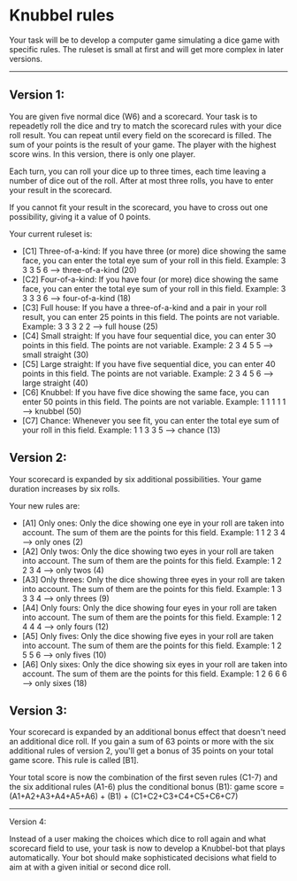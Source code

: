 Knubbel rules
==============

Your task will be to develop a computer game simulating a dice game with specific rules. The ruleset is small at first and will get more complex in later versions.

----

Version 1:
----------
You are given five normal dice (W6) and a scorecard. Your task is to repeadetly roll the dice and try to match the scorecard rules with your dice roll result. You can repeat until every field on the scorecard is filled. The sum of your points is the result of your game. The player with the highest score wins. In this version, there is only one player.

Each turn, you can roll your dice up to three times, each time leaving a number of dice out of the roll. After at most three rolls, you have to enter your result in the scorecard.

If you cannot fit your result in the scorecard, you have to cross out one possibility, giving it a value of 0 points.

Your current ruleset is:
- [C1] Three-of-a-kind: If you have three (or more) dice showing the same face, you can enter the total eye sum of your roll in this field.
Example: 3 3 3 5 6 --> three-of-a-kind (20)
- [C2] Four-of-a-kind: If you have four (or more) dice showing the same face, you can enter the total eye sum of your roll in this field.
Example: 3 3 3 3 6 --> four-of-a-kind (18)
- [C3] Full house: If you have a three-of-a-kind and a pair in your roll result, you can enter 25 points in this field. The points are not variable.
Example: 3 3 3 2 2 --> full house (25)
- [C4] Small straight: If you have four sequential dice, you can enter 30 points in this field. The points are not variable.
Example: 2 3 4 5 5 --> small straight (30)
- [C5] Large straight: If you have five sequential dice, you can enter 40 points in this field. The points are not variable.
Example: 2 3 4 5 6 --> large straight (40)
- [C6] Knubbel: If you have five dice showing the same face, you can enter 50 points in this field. The points are not variable.
Example: 1 1 1 1 1 --> knubbel (50)
- [C7] Chance: Whenever you see fit, you can enter the total eye sum of your roll in this field.
Example: 1 1 3 3 5 --> chance (13)

Version 2:
----------

Your scorecard is expanded by six additional possibilities. Your game duration increases by six rolls.

Your new rules are:
- [A1] Only ones: Only the dice showing one eye in your roll are taken into account. The sum of them are the points for this field.
Example: 1 1 2 3 4 --> only ones (2)
- [A2] Only twos: Only the dice showing two eyes in your roll are taken into account. The sum of them are the points for this field.
Example: 1 2 2 3 4 --> only twos (4)
- [A3] Only threes: Only the dice showing three eyes in your roll are taken into account. The sum of them are the points for this field.
Example: 1 3 3 3 4 --> only threes (9)
- [A4] Only fours: Only the dice showing four eyes in your roll are taken into account. The sum of them are the points for this field.
Example: 1 2 4 4 4 --> only fours (12)
- [A5] Only fives: Only the dice showing five eyes in your roll are taken into account. The sum of them are the points for this field.
Example: 1 2 5 5 6 --> only fives (10)
- [A6] Only sixes: Only the dice showing six eyes in your roll are taken into account. The sum of them are the points for this field.
 Example: 1 2 6 6 6 --> only sixes (18)

Version 3:
----------

Your scorecard is expanded by an additional bonus effect that doesn't need an additional dice roll. If you gain a sum of 63 points or more with the six additional rules of version 2, you'll get a bonus of 35 points on your total game score. This rule is called [B1].

Your total score is now the combination of the first seven rules (C1-7) and the six additional rules (A1-6) plus the conditional bonus (B1):
game score = (A1+A2+A3+A4+A5+A6) + (B1) + (C1+C2+C3+C4+C5+C6+C7)

------------------------
Version 4:

Instead of a user making the choices which dice to roll again and what scorecard field to use, your task is now to develop a Knubbel-bot that plays automatically. Your bot should make sophisticated decisions what field to aim at with a given initial or second dice roll.


